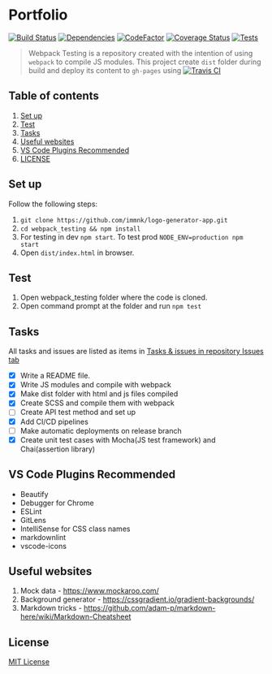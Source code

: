 # Portfolio

[![Build Status](https://travis-ci.org/immnk/webpack-testing.svg?branch=master)](https://travis-ci.org/immnk/webpack-testing) [![Dependencies](https://david-dm.org/immnk/webpack-testing.svg)](https://david-dm.org/) [![CodeFactor](https://www.codefactor.io/repository/github/immnk/webpack-testing/badge)](https://www.codefactor.io/repository/github/immnk/webpack-testing) [![Coverage Status](https://coveralls.io/repos/github/immnk/webpack-testing/badge.svg?branch=master)](https://coveralls.io/github/immnk/webpack-testing?branch=master) [![Tests](https://img.shields.io/badge/tests-covered-brightgreen.svg)](https://github.com/immnk/webpack-testing/issues/5)

> Webpack Testing is a repository created with the intention of using `webpack` to compile JS modules. This project create `dist` folder during build and deploy its content to `gh-pages` using [![Travis CI](https://img.shields.io/badge/travis%20ci-enabled-brightgreen.svg)](https://travis-ci.org/immnk/webpack-testing)

## Table of contents

1. [Set up](#set-up)
2. [Test](#test)
3. [Tasks](#tasks)
4. [Useful websites](#useful-websites)
5. [VS Code Plugins Recommended](#vs-code-plugins-recommended)
6. [LICENSE](#license)

## Set up

Follow the following steps:

1. `git clone https://github.com/immnk/logo-generator-app.git`
2. `cd webpack_testing && npm install`
3. For testing in dev `npm start`. To test prod `NODE_ENV=production npm start`
4. Open `dist/index.html` in browser.

## Test

1. Open webpack_testing folder where the code is cloned.
2. Open command prompt at the folder and run `npm test`

## Tasks

All tasks and issues are listed as items in [Tasks & issues in repository Issues tab](https://github.com/immnk/webpack-testing/issues)

- [x] Write a README file.
- [x] Write JS modules and compile with webpack
- [x] Make dist folder with html and js files compiled
- [x] Create SCSS and compile them with webpack
- [ ] Create API test method and set up
- [x] Add CI/CD pipelines
- [ ] Make automatic deployments on release branch
- [x] Create unit test cases with Mocha(JS test framework) and Chai(assertion library)

## VS Code Plugins Recommended

- Beautify
- Debugger for Chrome
- ESLint
- GitLens
- IntelliSense for CSS class names
- markdownlint
- vscode-icons

## Useful websites

1. Mock data - https://www.mockaroo.com/
2. Background generator - https://cssgradient.io/gradient-backgrounds/
3. Markdown tricks - https://github.com/adam-p/markdown-here/wiki/Markdown-Cheatsheet

## License

[MIT License](https://github.com/immnk/webpack-testing/blob/master/LICENSE)
